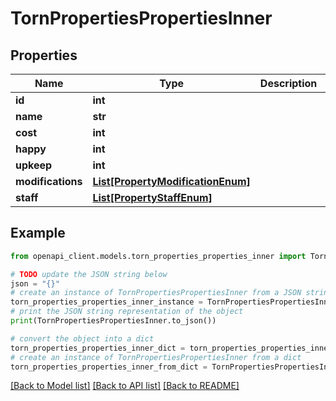 # TornPropertiesPropertiesInner


## Properties

Name | Type | Description | Notes
------------ | ------------- | ------------- | -------------
**id** | **int** |  | 
**name** | **str** |  | 
**cost** | **int** |  | 
**happy** | **int** |  | 
**upkeep** | **int** |  | 
**modifications** | [**List[PropertyModificationEnum]**](PropertyModificationEnum.md) |  | 
**staff** | [**List[PropertyStaffEnum]**](PropertyStaffEnum.md) |  | 

## Example

```python
from openapi_client.models.torn_properties_properties_inner import TornPropertiesPropertiesInner

# TODO update the JSON string below
json = "{}"
# create an instance of TornPropertiesPropertiesInner from a JSON string
torn_properties_properties_inner_instance = TornPropertiesPropertiesInner.from_json(json)
# print the JSON string representation of the object
print(TornPropertiesPropertiesInner.to_json())

# convert the object into a dict
torn_properties_properties_inner_dict = torn_properties_properties_inner_instance.to_dict()
# create an instance of TornPropertiesPropertiesInner from a dict
torn_properties_properties_inner_from_dict = TornPropertiesPropertiesInner.from_dict(torn_properties_properties_inner_dict)
```
[[Back to Model list]](../README.md#documentation-for-models) [[Back to API list]](../README.md#documentation-for-api-endpoints) [[Back to README]](../README.md)


